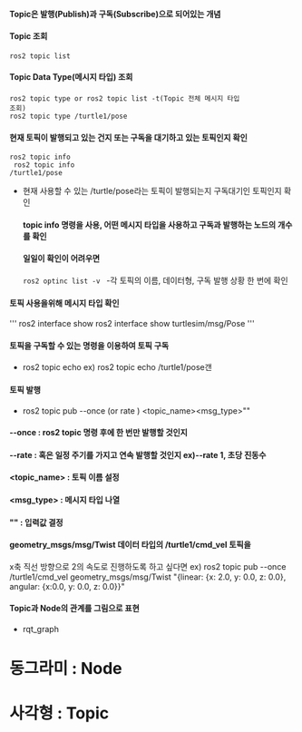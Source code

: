 #### Topic은 발행(Publish)과 구독(Subscribe)으로 되어있는 개념

#### Topic 조회
<code>ros2 topic list</code>  
#### Topic Data Type(메시지 타입) 조회
<code>ros2 topic type or ros2 topic list -t(Topic 전체 메시지 타입 조회) </code><br>
   <code>ros2 topic type /turtle1/pose</code>

#### 현재 토픽이 발행되고 있는 건지 또는 구독을 대기하고 있는 토픽인지 확인
<code>ros2 topic info</code><br>
<code> ros2 topic info /turtle1/pose</code>
- 현재 사용할 수 있는 /turtle/pose라는 토픽이 발행되는지 구독대기인 토픽인지 확인
  #### topic info 명령을 사용, 어떤 메시지 타입을 사용하고 구독과 발행하는 노드의 개수를 확인
  #### 일일이 확인이 어려우면 
    <code>ros2 optinc list -v </code> 
    -각 토픽의 이름, 데이터형, 구독 발행 상황 한 번에 확인

#### 토픽 사용을위해 메시지 타입 확인
'''
ros2 interface show
ros2 interface show turtlesim/msg/Pose
'''
#### 토픽을 구독할 수 있는 명령을 이용하여 토픽 구독
 - ros2 topic echo
  ex) ros2 topic echo /turtle1/pose갠

#### 토픽 발행
 - ros2 topic pub --once (or rate <hz>) <topic_name><msg_type>"<arge>"
  #### --once : ros2 topic 명령 후에 한 번만 발행할 것인지
  #### --rate <hz> : 혹은 일정 주기를 가지고 연속 발행할 것인지 ex)--rate 1, 초당 진동수
  #### <topic_name> : 토픽 이름 설정
  #### <msg_type> : 메시지 타입 나열
  #### "<args>" : 입력값 결정

#### geometry_msgs/msg/Twist 데이터 타입의 /turtle1/cmd_vel 토픽을 
   x축 직선 방향으로 2의 속도로 진행하도록 하고 싶다면
 ex) ros2 topic pub --once /turtle1/cmd_vel geometry_msgs/msg/Twist "{linear: {x: 2.0, y: 0.0, z: 0.0}, angular: {x:0.0, y: 0.0, z: 0.0}}"

#### Topic과 Node의 관계를 그림으로 표현
 - rqt_graph
 # 동그라미 : Node
 # 사각형 : Topic


